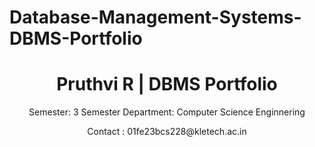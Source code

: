 # Database-Management-Systems-DBMS-Portfolio
<header>
  <h1>Pruthvi R | DBMS Portfolio</h1>
  <p>Semester: 3 Semester 
     Department: Computer Science Enginnering</p>
     Contact : 01fe23bcs228@kletech.ac.in</p>
  </nav>
</header>
